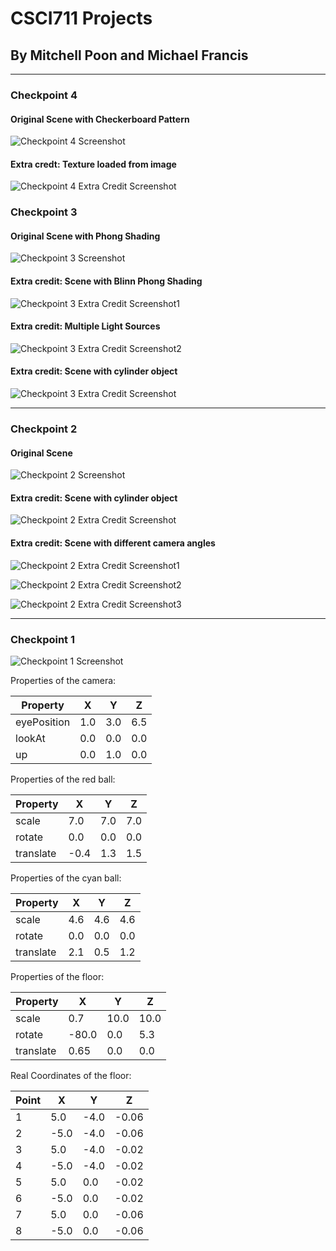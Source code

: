 # CSCI711 Projects
## By Mitchell Poon and Michael Francis
---

### Checkpoint 4

#### Original Scene with Checkerboard Pattern 
[checkpoint4_Checkerboard]: images/checkpoint4_checkerboard.png
![Checkpoint 4 Screenshot][checkpoint4_Checkerboard]

#### Extra credt: Texture loaded from image
[checkpoint4_Image]: images/temp_texture.png
![Checkpoint 4 Extra Credit Screenshot][checkpoint4_Image]

### Checkpoint 3

#### Original Scene with Phong Shading
[checkpoint3_Phong]: images/checkpoint3_Phong.PNG
![Checkpoint 3 Screenshot][checkpoint3_Phong]

#### Extra credit: Scene with Blinn Phong Shading
[checkpoint3_extraBlinnPhong]: images/checkpoint3_extraBlinnPhong.PNG
![Checkpoint 3 Extra Credit Screenshot1][checkpoint3_extraBlinnPhong]

#### Extra credit: Multiple Light Sources
[checkpoint3_extraMultipleLight]: images/checkpoint3_extraMultipleLight.PNG
![Checkpoint 3 Extra Credit Screenshot2][checkpoint3_extraMultipleLight]

#### Extra credit: Scene with cylinder object
[checkpoint3_cylinder]: images/checkpoint3_cylinder.PNG
![Checkpoint 3 Extra Credit Screenshot][checkpoint3_cylinder]

---


### Checkpoint 2

#### Original Scene
[checkpoint2]: images/checkpoint2.png
![Checkpoint 2 Screenshot][checkpoint2]

#### Extra credit: Scene with cylinder object
[checkpoint2_extra]: images/checkpoint2_extra.png
![Checkpoint 2 Extra Credit Screenshot][checkpoint2_extra]

#### Extra credit: Scene with different camera angles
[checkpoint2_extra_angle1]: images/checkpoint2_extra_cam_angle1.png
![Checkpoint 2 Extra Credit Screenshot1][checkpoint2_extra_angle1]

[checkpoint2_extra_angle2]: images/checkpoint2_extra_cam_angle2.png
![Checkpoint 2 Extra Credit Screenshot2][checkpoint2_extra_angle2]

[checkpoint2_extra_angle3]: images/checkpoint2_extra_cam_angle3.png
![Checkpoint 2 Extra Credit Screenshot3][checkpoint2_extra_angle3]

---

### Checkpoint 1

[checkpoint1]: images/checkpoint1.png
![Checkpoint 1 Screenshot][checkpoint1]

Properties of the camera:

| Property    |  X  |  Y  |  Z  |
| ----------- | --- | --- | --- |
| eyePosition | 1.0 | 3.0 | 6.5 |
| lookAt      | 0.0 | 0.0 | 0.0 |
| up          | 0.0 | 1.0 | 0.0 |

Properties of the red ball:

| Property  |  X   |  Y  |  Z  |
| --------- | ---- | --- | --- |
| scale     | 7.0  | 7.0 | 7.0 |
| rotate    | 0.0  | 0.0 | 0.0 |
| translate | -0.4 | 1.3 | 1.5 |

Properties of the cyan ball:

| Property  |  X  |  Y  |  Z  |
| --------- | --- | --- | --- |
| scale     | 4.6 | 4.6 | 4.6 |
| rotate    | 0.0 | 0.0 | 0.0 |
| translate | 2.1 | 0.5 | 1.2 |

Properties of the floor:

| Property  |   X   |  Y   |  Z   |
| --------- | ----- | ---- | ---- |
| scale     |  0.7  | 10.0 | 10.0 |
| rotate    | -80.0 | 0.0  | 5.3  |
| translate | 0.65  | 0.0  | 0.0  |

Real Coordinates of the floor:

| Point  |   X   |  Y   |  Z    |
| ------ | ----- | ---- | ----- |
| 1      |  5.0  | -4.0 | -0.06 |
| 2      | -5.0  | -4.0 | -0.06 |
| 3      |  5.0  | -4.0 | -0.02 |
| 4      | -5.0  | -4.0 | -0.02 |
| 5      |  5.0  |  0.0 | -0.02 |
| 6      | -5.0  |  0.0 | -0.02 |
| 7      |  5.0  |  0.0 | -0.06 |
| 8      | -5.0  |  0.0 | -0.06 |


